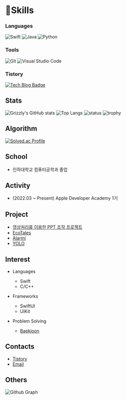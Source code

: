 
<!---
Lim-YongKwan/Lim-YongKwan is a ✨ special ✨ repository because its `README.md` (this file) appears on your GitHub profile.
You can click the Preview link to take a look at your changes.
--->

# 💪Skills
### Languages
![Swift](https://img.shields.io/badge/swift-F54A2A?style=for-the-badge&logo=swift&logoColor=white)
![Java](https://img.shields.io/badge/Java-007396.svg?&style=for-the-badge&logo=Java&logoColor=white)
![Python](https://img.shields.io/badge/Python-3776AB.svg?&style=for-the-badge&logo=Python&logoColor=white)

### Tools
![Git](https://img.shields.io/badge/Git-F05032.svg?&style=for-the-badge&logo=Git&logoColor=white)
![Visual Studio Code](https://img.shields.io/badge/Visual%20Studio%20Code-007ACC.svg?&style=for-the-badge&logo=Visual%20Studio%20Code&logoColor=white)

### Tistory
[![Tech Blog Badge](http://img.shields.io/badge/-Tech%20blog-black?style=flat-square&logo=github&link=https://yoon-1212.tistory.com/)](https://yoon-1212.tistory.com/)

## Stats
![Grizzly's GitHub stats](https://github-readme-stats.vercel.app/api?username=Lim-YongKwan&show_icons=true&theme=radical)
![Top Langs](https://github-readme-stats.vercel.app/api/top-langs/?username=Lim-YongKwan&layout=compact&hide=Visual%20Basic)
![status](https://github-readme-streak-stats.herokuapp.com/?user=Lim-YongKwan)
![trophy](https://github-profile-trophy.vercel.app/?username=Lim-YongKwan&theme=chalk&row=1&column=7)

## Algorithm
[![Solved.ac Profile](http://mazassumnida.wtf/api/v2/generate_badge?boj=dydrhks7)](https://solved.ac/dydrhks7/)

## School
  - 인하대학교 컴퓨터공학과 졸업
  
## Activity
  - (2022.03 ~ Present) Apple Developer Academy 1기
  
## Project
  - [영상처리를 이용한 PPT 조작 프로젝트](https://github.com/Lim-YongKwan/Smart_Hand_Presentation)
  - [EcoTales](https://github.com/DeveloperAcademy-POSTECH/MC2-Team12-EcoTales)
  - [Alarmi](https://github.com/DeveloperAcademy-POSTECH/MC3-Team7-MoTe)
  - [YOLO](https://github.com/DeveloperAcademy-YOLO/ProjectYOLO)
  
## Interest
 - Languages
   - Swift
   - C/C++
   
 - Frameworks
   - SwiftUI
   - UIKit
   
 - Problem Solving
   - [Baekjoon](https://www.acmicpc.net/user/dydrhks7)

## Contacts
  - [Tistory](https://yoon-1212.tistory.com/)
  - [Email](mailto:dydrhks02@naver.com)

## Others
![Github Graph](https://activity-graph.herokuapp.com/graph?username=Lim-YongKwan&area=false&theme=xcode&hide_border=true)



